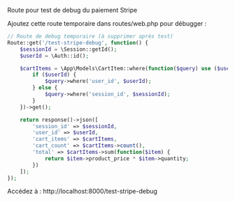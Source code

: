 Route pour test de debug du paiement Stripe

Ajoutez cette route temporaire dans routes/web.php pour débugger :

```php
// Route de debug temporaire (à supprimer après test)
Route::get('/test-stripe-debug', function() {
    $sessionId = \Session::getId();
    $userId = \Auth::id();

    $cartItems = \App\Models\CartItem::where(function($query) use ($userId, $sessionId) {
        if ($userId) {
            $query->where('user_id', $userId);
        } else {
            $query->where('session_id', $sessionId);
        }
    })->get();

    return response()->json([
        'session_id' => $sessionId,
        'user_id' => $userId,
        'cart_items' => $cartItems,
        'cart_count' => $cartItems->count(),
        'total' => $cartItems->sum(function($item) {
            return $item->product_price * $item->quantity;
        })
    ]);
});
```

Accédez à : http://localhost:8000/test-stripe-debug
